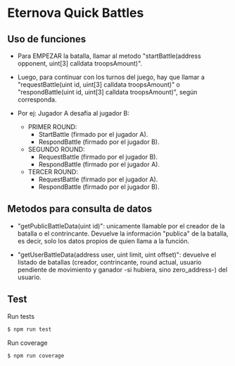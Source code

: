 # Eternova Quick Battles

## Uso de funciones

* Para EMPEZAR la batalla, llamar al metodo "startBattle(address opponent, uint[3] calldata troopsAmount)".

* Luego, para continuar con los turnos del juego, hay que llamar a "requestBattle(uint id, uint[3] calldata troopsAmount)" o "respondBattle(uint id, uint[3] calldata troopsAmount)", según corresponda. 
* Por ej: Jugador A desafia al jugador B:
    - PRIMER ROUND:
        - StartBattle (firmado por el jugador A).
        - RespondBattle (firmado por el jugador B).
    - SEGUNDO ROUND:
        - RequestBattle (firmado por el jugador B).
        - RespondBattle (firmado por el jugador A).
    - TERCER ROUND:
        - RequestBattle (firmado por el jugador A).
        - RespondBattle (firmado por el jugador B). 

## Metodos para consulta de datos

* "getPublicBattleData(uint id)": unicamente llamable por el creador de la batalla o el contrincante. Devuelve la información "publica" de la batalla, es decir, solo los datos propios de quien llama a la función.

* "getUserBattleData(address user, uint limit, uint offset)": devuelve el listado de batallas (creador, contrincante, round actual, usuario pendiente de movimiento y ganador -si hubiera, sino zero_address-) del usuario.


## Test

Run tests
```bash
$ npm run test
```

Run coverage
```bash
$ npm run coverage
```
